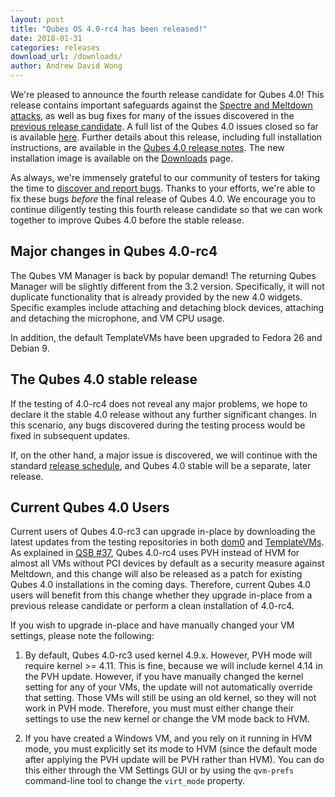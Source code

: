 ```yaml
---
layout: post
title: "Qubes OS 4.0-rc4 has been released!"
date: 2018-01-31
categories: releases
download_url: /downloads/
author: Andrew David Wong
---
```


We're pleased to announce the fourth release candidate for Qubes 4.0!
This release contains important safeguards against the [Spectre and
Meltdown attacks][qsb-37], as well as bug fixes for many of the issues
discovered in the [previous release candidate][4.0-rc3]. A full list of
the Qubes 4.0 issues closed so far is available [here][closed-issues].
Further details about this release, including full installation
instructions, are available in the [Qubes 4.0 release
notes][release-notes]. The new installation image is available on the
[Downloads] page.

As always, we're immensely grateful to our community of testers for
taking the time to [discover and report bugs]. Thanks to your efforts,
we're able to fix these bugs *before* the final release of Qubes 4.0. We
encourage you to continue diligently testing this fourth release
candidate so that we can work together to improve Qubes 4.0 before the
stable release.

Major changes in Qubes 4.0-rc4
------------------------------

The Qubes VM Manager is back by popular demand! The returning Qubes
Manager will be slightly different from the 3.2 version. Specifically,
it will not duplicate functionality that is already provided by the new
4.0 widgets. Specific examples include attaching and detaching block
devices, attaching and detaching the microphone, and VM CPU usage.

In addition, the default TemplateVMs have been upgraded to Fedora 26 and
Debian 9.

The Qubes 4.0 stable release
----------------------------

If the testing of 4.0-rc4 does not reveal any major problems, we hope to
declare it the stable 4.0 release without any further significant
changes. In this scenario, any bugs discovered during the testing
process would be fixed in subsequent updates.

If, on the other hand, a major issue is discovered, we will continue
with the standard [release schedule], and Qubes 4.0 stable will be a
separate, later release.

Current Qubes 4.0 Users
-----------------------

Current users of Qubes 4.0-rc3 can upgrade in-place by downloading the
latest updates from the testing repositories in both
[dom0][dom0-testing] and [TemplateVMs][domU-testing]. As explained in
[QSB #37][qsb-37], Qubes 4.0-rc4 uses PVH instead of HVM for almost all
VMs without PCI devices by default as a security measure against
Meltdown, and this change will also be released as a patch for existing
Qubes 4.0 installations in the coming days. Therefore, current Qubes 4.0
users will benefit from this change whether they upgrade in-place from a
previous release candidate or perform a clean installation of 4.0-rc4.

If you wish to upgrade in-place and have manually changed your VM
settings, please note the following:

1. By default, Qubes 4.0-rc3 used kernel 4.9.x. However, PVH mode will
   require kernel >= 4.11. This is fine, because we will include kernel
   4.14 in the PVH update. However, if you have manually changed the
   kernel setting for any of your VMs, the update will not automatically
   override that setting. Those VMs will still be using an old kernel,
   so they will not work in PVH mode. Therefore, you must must either
   change their settings to use the new kernel or change the VM mode
   back to HVM.

2. If you have created a Windows VM, and you rely on it running in HVM
   mode, you must explicitly set its mode to HVM (since the default mode
   after applying the PVH update will be PVH rather than HVM). You can
   do this either through the VM Settings GUI or by using the
   `qvm-prefs` command-line tool to change the `virt_mode` property.


[qsb-37]: /news/2018/01/11/qsb-37/
[4.0-rc3]: /news/2017/11/27/qubes-40-rc3/
[closed-issues]: https://github.com/QubesOS/qubes-issues/issues?q=is%3Aissue+milestone%3A%22Release+4.0%22+is%3Aclosed
[release-notes]: /doc/releases/4.0/release-notes/
[discover and report bugs]: /doc/issue-tracking/
[release schedule]: https://qubes-doc-rst.readthedocs.io/en/latest/developer/releases/version-scheme.html#release-schedule
[4.0-bugs]: https://github.com/QubesOS/qubes-issues/issues?utf8=%E2%9C%93&q=is%3Aopen+is%3Aissue+milestone%3A%22Release+4.0%22+label%3Abug
[dom0-testing]: https://qubes-doc-rst.readthedocs.io/en/latest/user/advanced-topics/how-to-install-software-in-dom0.html#testing-repositories
[domU-testing]: https://qubes-doc-rst.readthedocs.io/en/latest/user/how-to-guides/how-to-install-software.html#testing-repositories
[Downloads]: /downloads/
